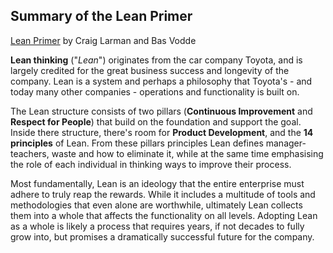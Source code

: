 ## Summary of the Lean Primer
[Lean Primer](http://www.leanprimer.com/downloads/lean_primer.pdf) by Craig Larman and Bas Vodde


**Lean thinking** ("*Lean*") originates from the car company Toyota, and is largely credited for the great business success and longevity of the company. Lean is a system and perhaps a philosophy that Toyota's - and today many other companies - operations and functionality is built on.

The Lean structure consists of two pillars (**Continuous Improvement** and **Respect for People**) that build on the foundation and support the goal. Inside there structure, there's room for **Product Development**, and the **14 principles** of Lean. From these pillars principles Lean defines manager-teachers, waste and how to eliminate it, while at the same time emphasising the role of each individual in thinking ways to improve their process.

Most fundamentally, Lean is an ideology that the entire enterprise must adhere to truly reap the rewards. While it includes a multitude of tools and methodologies that even alone are worthwhile, ultimately Lean collects them into a whole that affects the functionality on all levels. Adopting Lean as a whole is likely a process that requires years, if not decades to fully grow into, but promises a dramatically successful future for the company.
